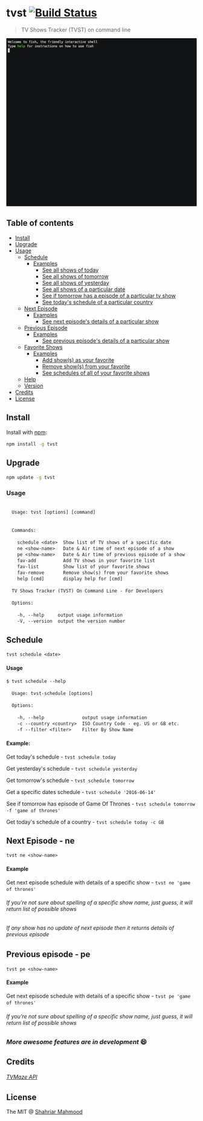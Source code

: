 # tvst [![Build Status](https://travis-ci.org/shahriar1/tvst.svg?branch=master)](https://travis-ci.org/shahriar1/tvst)

> TV Shows Tracker (TVST) on command line

![TVST command line](tvst.gif)


## Table of contents
  * [Install](#install)
  * [Upgrade](#upgrade)
  * [Usage](#usage)
    * [Schedule](#schedule)
      * [Examples](#schedule-examples)
        * [See all shows of today](#see-all-shows-of-today)
        * [See all shows of tomorrow](#see-all-shows-of-tomorrow)
        * [See all shows of yesterday](#see-all-shows-of-yesterday)
        * [See all shows of a particular date](#see-all-shows-of-a-particular-date)
        * [See if tomorrow has a episode of a particular tv show](#see-if-a-tomorrow-has-episode-of-a-particular-tv-show)
        * [See today's schedule of a particular country](#see-todays-schedule-of-a-particular-country)
    * [Next Episode](#next-episode)
      * [Examples](#next-episode-examples)
        * [See next episode's details of a particular show](#see-next-episode-details-of-a-particular-show)
    * [Previous Episode](#previous-episode)
      * [Examples](#previous-episode-examples)
        * [See previous episode's details of a particular show](#see-previous-episode-details-of-a-particular-show)
    * [Favorite Shows](#favorite-shows)
      * [Examples](#favroite-shows-examples)
        * [Add show(s) as your favorite](#add-shows-as-your-favorite)
        * [Remove show(s) from your favorite](#remove-shows-from-your-favorite)
        * [See schedules of all of your favorite shows](#get-schedule-of-all-of-your-favorite-shows)
    * [Help](#help)
    * [Version](#version)
  * [Credits](#credits)
  * [License](#license)


## Install <a name="install"></a>

Install with [npm](https://www.npmjs.com/):

```bash
npm install -g tvst
```
## Upgrade <a name="upgrade"></a>

```bash
npm update -g tvst
```

### Usage <a name="usage"></a>

```

  Usage: tvst [options] [command]


  Commands:

    schedule <date>  Show list of TV shows of a specific date
    ne <show-name>   Date & Air time of next episode of a show
    pe <show-name>   Date & Air time of previous episode of a show
    fav-add          Add TV shows in your favorite list
    fav-list         Show list of your favorite shows
    fav-remove       Remove show(s) from your favorite shows
    help [cmd]       display help for [cmd]

  TV Shows Tracker (TVST) On Command Line - For Developers

  Options:

    -h, --help     output usage information
    -V, --version  output the version number

```   


## Schedule
```
tvst schedule <date>
```

#### Usage

```
$ tvst schedule --help

  Usage: tvst-schedule [options]

  Options:

    -h, --help              output usage information
    -c --country <country>  ISO Country Code - eg. US or GB etc.
    -f --filter <filter>    Filter By Show Name
```

#### Example:

Get today's schedule - `tvst schedule today`

Get yesterday's schedule - `tvst schedule yesterday`

Get tomorrow's schedule - `tvst schedule tomorrow`

Get a specific dates schedule - `tvst schedule '2016-06-14'`

See if tomorrow has episode of Game Of Thrones - `tvst schedule tomorrow -f 'game of thrones'`

Get today's schedule of a country - `tvst schedule today -c GB`




## Next Episode - ne
```
tvst ne <show-name>
```

#### Example

Get next episode schedule with details of a specific show - `tvst ne 'game of thrones'`

###### If you're not sure about spelling of a specific show name, just guess, it will return list of possible shows


###### If any show has no update of next episode then it returns details of previous episode



## Previous episode - pe


```
tvst pe <show-name>
```

#### Example

Get next episode schedule with details of a specific show - `tvst pe 'game of thrones'`

###### If you're not sure about spelling of a specific show name, just guess, it will return list of possible shows

####



### _More awesome features are in development_ :smile:


## Credits
###### [TVMaze API](http://tvmaze.com/api)



## License

The MIT @ [Shahriar Mahmood](https://github.com/shahriar1)
